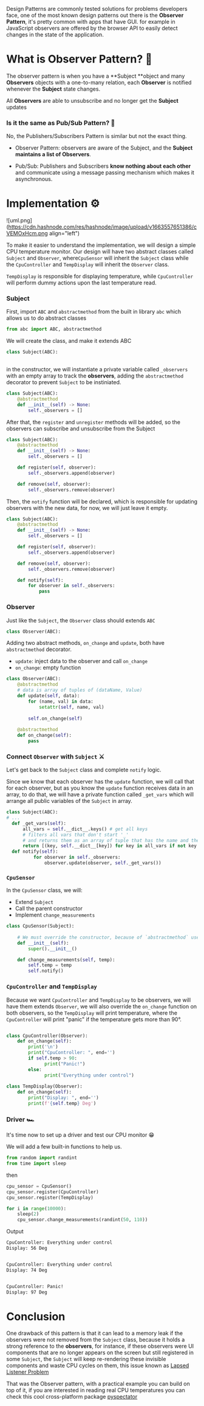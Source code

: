 Design Patterns are commonly tested solutions for problems developers face, one of the most known design patterns out there is the **Observer Pattern**,  it's pretty common with apps that have GUI. for example in JavaScript observers are offered by the browser API to easily detect changes in the state of the application.

# What is Observer Pattern? 🔭

The observer pattern is when you have a **Subject **object and many **Observers** objects with a one-to-many relation, each **Observer** is notified whenever the **Subject** state changes.

All **Observers** are able to unsubscribe and no longer get the **Subject** updates

### Is it the same as Pub/Sub Pattern? 🤔

No, the Publishers/Subscribers Pattern is similar but not the exact thing.
* Observer Pattern: observers are aware of the Subject, and the **Subject maintains a list of Observers**.

*  Pub/Sub: Publishers and Subscribers **know nothing about each other** and communicate using a message passing mechanism which makes it asynchronous.




# Implementation ⚙

![uml.png](https://cdn.hashnode.com/res/hashnode/image/upload/v1663557651386/cVEMOxHcm.png align="left")

To make it easier to understand the implementation, we will design a simple CPU temperature monitor.
Our design will have two abstract classes called `Subject` and `Observer`, where`CpuSensor` will inherit the `Subject` class while the `CpuController` and `TempDisplay` will inherit the `Observer` class.

`TempDisplay` is responsible for displaying temperature, while `CpuController` will perform dummy actions upon the last temperature read.



### Subject

First, import ```ABC``` and ```abstractmethod``` from the built in library ```abc``` which allows us to do abstract classes

```python
from abc import ABC, abstractmethod
```
We will create the class, and make it extends ABC

```python
class Subject(ABC):
    
```
in the constructor, we will instantiate a private variable called `_observers` with an empty array to track the **observers**, adding the `abstractmethod` decorator to prevent `Subject` to be instiniated.

```python
class Subject(ABC):
    @abstractmethod
    def __init__(self) -> None:
        self._observers = []
```

After that, the `register` and `unregister` methods will be added, so the observers can subscribe and unsubscribe from the Subject

```python
class Subject(ABC):
    @abstractmethod
    def __init__(self) -> None:
        self._observers = []

    def register(self, observer):
        self._observers.append(observer)

    def remove(self, observer):
        self._observers.remove(observer)
```

Then, the `notify` function will be declared, which is responsible for updating observers with the new data, for now, we will just leave it empty.

```python
class Subject(ABC):
    @abstractmethod
    def __init__(self) -> None:
        self._observers = []

    def register(self, observer):
        self._observers.append(observer)

    def remove(self, observer):
        self._observers.remove(observer)

    def notify(self):
        for observer in self._observers:
            pass
```


### Observer

Just like the `Subject`, the `Observer` class should extends `ABC`


 ```python
class Observer(ABC):
```

Adding two abstract methods, `on_change` and `update`, both have `abstractmethod` decorator.

* `update`: inject data to the observer and call `on_change`
* `on_change`: empty function

```python
class Observer(ABC):
    @abstractmethod
    # data is array of tuples of (dataName, Value)
    def update(self, data):
        for (name, val) in data:
            setattr(self, name, val)
        
        self.on_change(self)
    
    @abstractmethod
    def on_change(self):
        pass
```


### Connect `Observer` with `Subject` ⚔

Let's get back to the `Subject` class and complete `notify` logic.

Since we know that each observer has the `update` function, we will call that for each observer, but as you know the `update` function receives data in an array, to do that, we will have a private function called `_get_vars` which will arrange all public variables of the `Subject` in array.

```python
class Subject(ABC):
# ...
  def _get_vars(self):
      all_vars = self.__dict__.keys() # get all keys
      # filters all vars that don't start '_'
      # and returns them as an array of tuple that has the name and the value
      return [(key, self.__dict__[key]) for key in all_vars if not key.startswith("_")]
  def notify(self):
          for observer in self._observers:
              observer.update(observer, self._get_vars())
```


### `CpuSensor`

In the `CpuSensor` class, we will:

* Extend `Subject`
* Call the parent constructor
* Implement `change_measurements`


```python
class CpuSensor(Subject):
    
    # We must override the constructor, because of `abstractmethod` used in the parent 
    def __init__(self):
        super().__init__()

    def change_measurements(self, temp):
        self.temp = temp
        self.notify()
```


### `CpuController` and `TempDisplay`

Because we want `CpuController` and `TempDisplay` to be observers, we will have them extends `Observer`, we will also override the `on_change` function on both observers, so the `TempDisplay` will print temperature, where the `CpuController` will print "panic" if the temperature gets more than 90°.

```python

class CpuController(Observer):
    def on_change(self):
        print('\n')
        print("CpuController: ", end='')
        if self.temp > 90:
              print("Panic!")
        else:
              print("Everything under control")
    
class TempDisplay(Observer):
    def on_change(self):
        print("Display: ", end='')
        print(f'{self.temp} Deg')

```



### Driver 🏎

It's time now to set up a driver and test our CPU monitor 😁

We will add a few built-in functions to help us.

```python
from random import randint
from time import sleep
```


then

```python
cpu_sensor = CpuSensor() 
cpu_sensor.register(CpuController)
cpu_sensor.register(TempDisplay)

for i in range(10000):
    sleep(2)
    cpu_sensor.change_measurements(randint(50, 110))

```

Output

```bash
CpuController: Everything under control
Display: 56 Deg


CpuController: Everything under control
Display: 74 Deg


CpuController: Panic!
Display: 97 Deg
```



# Conclusion

One drawback of this pattern is that it can lead to a memory leak if the observers were not removed from the `Subject` class, because it holds a strong reference to the **observers**, for instance, if these observers were UI components that are no longer appears on the screen but still registered in some `Subject`, the `Subject` will keep re-rendering these invisible components and waste CPU cycles on them, this issue known as [Lapsed Listener Problem](https://en.wikipedia.org/wiki/Lapsed_listener_problem)

That was the Observer pattern, with a practical example you can build on top of it, if you are interested in reading real CPU temperatures you can check this cool cross-platform package [pyspectator](https://pypi.org/project/pyspectator/)

